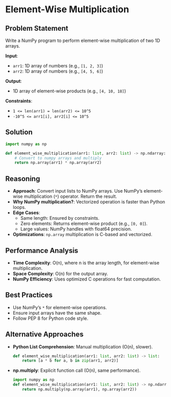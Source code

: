 # Element-Wise Multiplication

## Problem Statement
Write a NumPy program to perform element-wise multiplication of two 1D arrays.

**Input**:
- `arr1`: 1D array of numbers (e.g., `[1, 2, 3]`)
- `arr2`: 1D array of numbers (e.g., `[4, 5, 6]`)

**Output**:
- 1D array of element-wise products (e.g., `[4, 10, 18]`)

**Constraints**:
- `1 <= len(arr1) = len(arr2) <= 10^5`
- `-10^5 <= arr1[i], arr2[i] <= 10^5`

## Solution
```python
import numpy as np

def element_wise_multiplication(arr1: list, arr2: list) -> np.ndarray:
    # Convert to numpy arrays and multiply
    return np.array(arr1) * np.array(arr2)
```

## Reasoning
- **Approach**: Convert input lists to NumPy arrays. Use NumPy’s element-wise multiplication (`*`) operator. Return the result.
- **Why NumPy multiplication?**: Vectorized operation is faster than Python loops.
- **Edge Cases**:
  - Same length: Ensured by constraints.
  - Zero elements: Returns element-wise product (e.g., `[0, 0]`).
  - Large values: NumPy handles with float64 precision.
- **Optimizations**: `np.array` multiplication is C-based and vectorized.

## Performance Analysis
- **Time Complexity**: O(n), where n is the array length, for element-wise multiplication.
- **Space Complexity**: O(n) for the output array.
- **NumPy Efficiency**: Uses optimized C operations for fast computation.

## Best Practices
- Use NumPy’s `*` for element-wise operations.
- Ensure input arrays have the same shape.
- Follow PEP 8 for Python code style.

## Alternative Approaches
- **Python List Comprehension**: Manual multiplication (O(n), slower).
  ```python
  def element_wise_multiplication(arr1: list, arr2: list) -> list:
      return [a * b for a, b in zip(arr1, arr2)]
  ```
- **np.multiply**: Explicit function call (O(n), same performance).
  ```python
  import numpy as np
  def element_wise_multiplication(arr1: list, arr2: list) -> np.ndarray:
      return np.multiply(np.array(arr1), np.array(arr2))
  ```